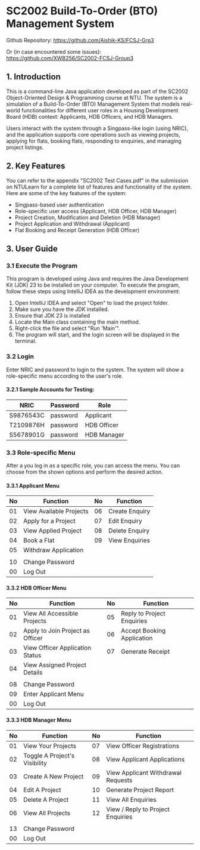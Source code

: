 # SC2002 Build-To-Order (BTO) Management System

Github Repository: https://github.com/Aishik-KS/FCSJ-Grp3

Or (in case encountered some issues): https://github.com/XWB256/SC2002-FCSJ-Group3

## 1. Introduction

This is a command-line Java application developed as part of the SC2002 Object-Oriented Design & Programming course at NTU. The system is a simulation of a Build-To-Order (BTO) Management System that models real-world functionalities for different user roles in a Housing Development Board (HDB) context: Applicants, HDB Officers, and HDB Managers.

Users interact with the system through a Singpass-like login (using NRIC), and the application supports core operations such as viewing projects, applying for flats, booking flats, responding to enquiries, and managing project listings.

## 2. Key Features

You can refer to the appendix "SC2002 Test Cases.pdf" in the submission on NTULearn for a complete list of features and functionality of the system. Here are some of the key features of the system:

- Singpass-based user authentication
- Role-specific user access (Applicant, HDB Officer, HDB Manager)
- Project Creation, Modification and Deletion (HDB Manager)
- Project Application and Withdrawal (Applicant)
- Flat Booking and Receipt Generation (HDB Officer)

## 3. User Guide

### 3.1 Execute the Program

This program is developed using Java and requires the Java Development Kit (JDK) 23 to be installed on your computer. To execute the program, follow these steps using IntelliJ IDEA as the development environment:

1. Open IntelliJ IDEA and select "Open" to load the project folder.
2. Make sure you have the JDK installed.
3. Ensure that JDK 23 is installed
4. Locate the Main class containing the main method.
5. Right-click the file and select "Run 'Main'".
6. The program will start, and the login screen will be displayed in the terminal.

### 3.2 Login

Enter NRIC and password to login to the system. The system will show a role-specific menu according to the user's role.

#### 3.2.1 Sample Accounts for Testing:

| NRIC      | Password | Role        |
| --------- | -------- | ----------- |
| S9876543C | password | Applicant   |
| T2109876H | password | HDB Officer |
| S5678901G | password | HDB Manager |

### 3.3 Role-specific Menu

After a you log in as a specific role, you can access the menu. You can choose from the shown options and perform the desired action.

#### 3.3.1 Applicant Menu

| No  | Function                 | No  | Function         |
|-----|--------------------------|-----|------------------|
| 01  | View Available Projects  | 06  | Create Enquiry   |
| 02  | Apply for a Project      | 07  | Edit Enquiry     |
| 03  | View Applied Project     | 08  | Delete Enquiry   |
| 04  | Book a Flat              | 09  | View Enquiries   |
| 05  | Withdraw Application     |     |                  |
|     |                          |     |                  |
| 10  | Change Password          |     |                  |
| 00  | Log Out                  |     |                  |



#### 3.3.2 HDB Officer Menu

| No  | Function                           | No  | Function                    |
|-----|------------------------------------|-----|-----------------------------|
| 01  | View All Accessible Projects       | 05  | Reply to Project Enquiries  |
| 02  | Apply to Join Project as Officer   | 06  | Accept Booking Application  |
| 03  | View Officer Application Status    | 07  | Generate Receipt            |
| 04  | View Assigned Project Details      |     |                             |
|     |                                    |     |                             |
| 08  | Change Password                    |     |                             |
| 09  | Enter Applicant Menu               |     |                             |
| 00  | Log Out                            |     |                             |


#### 3.3.3 HDB Manager Menu

| No  | Function                          | No  | Function                            |
|-----|-----------------------------------|-----|-------------------------------------|
| 01  | View Your Projects                | 07  | View Officer Registrations          |
| 02  | Toggle A Project's Visibility     | 08  | View Applicant Applications         |
| 03  | Create A New Project              | 09  | View Applicant Withdrawal Requests  |
| 04  | Edit A Project                    | 10  | Generate Project Report             |
| 05  | Delete A Project                  | 11  | View All Enquiries                  |
| 06  | View All Projects                 | 12  | View / Reply to Project Enquiries   |
|     |                                   |     |                                     |
| 13  | Change Password                   |     |                                     |
| 00  | Log Out                           |     |                                     |



